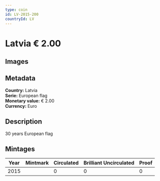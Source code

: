 ```yaml
---
type: coin
id: LV-2015-200
countryId: LV
---
```


# Latvia € 2.00

## Images


## Metadata

**Country:** Latvia\
**Serie:** European flag\
**Monetary value:** € 2.00\
**Currency:** Euro

## Description
30 years European flag

## Mintages
| Year | Mintmark | Circulated | Brilliant Uncirculated | Proof |
| ---- | -------- | ---------- | ---------------------- | ----- |
| 2015 |  | 0| 0 | 0 |
